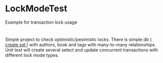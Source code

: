 # LockModeTest
Example for transaction lock usage
#
Simple project to check optimistic/pesimistic locks. There is simple db (<a href="library_init.sql"> create sql </a>) with authors, book and tags with many-to-many relationships.
Unit test will create several select and update concurrent transactions with different lock mode types.
